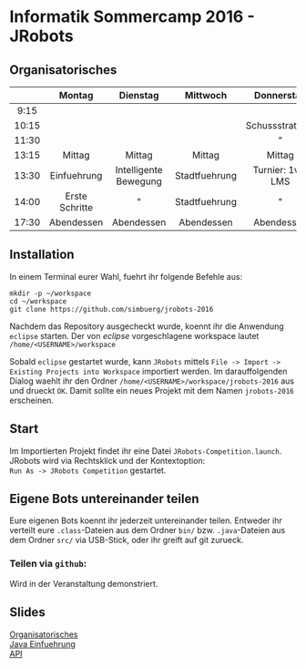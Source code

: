 # Informatik Sommercamp 2016 - JRobots

## Organisatorisches

|       |  Montag | Dienstag | Mittwoch | Donnerstag      | Freitag |
|  :---:  |   :---:   |   :---:   |   :----:   |    :----:         |  :---:  |
| 9:15  |         |          |          |                 | Praesentation |
| 10:15 |         |          |          | Schussstrategie |    "   |
| 11:30 |         |          |          |       "         |    "   |
| 13:15 |  Mittag |  Mittag  | Mittag   | Mittag          | Mittag |
| 13:30 |  Einfuehrung | Intelligente Bewegung  | Stadtfuehrung | Turnier: 1v1, LMS | |
| 14:00 |  Erste Schritte | " | Stadtfuehrung | " | |
| 17:30 |  Abendessen | Abendessen | Abendessen | Abendessen | ||

## Installation

In einem Terminal eurer Wahl, fuehrt ihr folgende Befehle aus:
```
mkdir -p ~/workspace
cd ~/workspace
git clone https://github.com/simbuerg/jrobots-2016
```
Nachdem das Repository ausgecheckt wurde, koennt ihr die Anwendung `eclipse`
starten. Der von *eclipse* vorgeschlagene workspace lautet `/home/<USERNAME>/workspace`

Sobald `eclipse` gestartet wurde, kann `JRobots` mittels `File -> Import -> Existing Projects into Workspace`
importiert werden. Im darauffolgenden Dialog waehlt ihr den Ordner `/home/<USERNAME>/workspace/jrobots-2016`
aus und drueckt `OK`.
Damit sollte ein neues Projekt mit dem Namen `jrobots-2016` erscheinen.

## Start

Im Importierten Projekt findet ihr eine Datei `JRobots-Competition.launch`.
JRobots wird via Rechtsklick und der Kontextoption:  
`Run As -> JRobots Competition` gestartet.

## Eigene Bots untereinander teilen

Eure eigenen Bots koennt ihr jederzeit untereinander teilen. Entweder ihr verteilt
eure `.class`-Dateien aus dem Ordner `bin/` bzw. `.java`-Dateien aus dem Ordner `src/`
via USB-Stick, oder ihr greift auf git zurueck.

### Teilen via `github`:

Wird in der Veranstaltung demonstriert.

## Slides

[Organisatorisches](https://docs.google.com/presentation/d/1feF9766V2g2EJCuPN4-uqy2uMyeHCOGI_1on4Ts27ds/edit?usp=sharing)  
[Java Einfuehrung](https://docs.google.com/presentation/d/1fFQIulrZiOQGKBKMs02KxXSZE4raSStQJmofWVD8Rrs/edit?usp=sharing)  
[API](https://docs.google.com/presentation/d/1r_kcvXfq2tUcqfKHCgodd1qCyjYp05MIRRFcaV3_HvQ/edit?usp=sharing)
